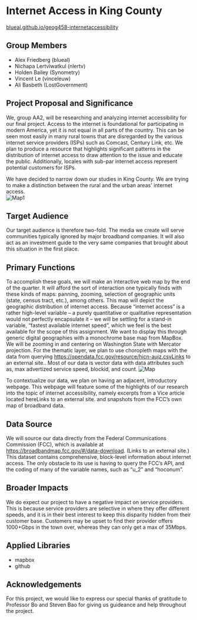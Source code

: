 # Internet Access in King County
[blueal.github.io/geog458-internetaccessibility](https://blueal.github.io/geog458-internetaccessibility/)

## Group Members
* Alex Friedberg (blueal)
* Nichapa Lertviwatkul (nlertv)
* Holden Bailey (Synometry)
* Vincent Le (vinceleuw)
* Ali Basbeth (LostGovernment)

## Project Proposal and Significance

We, group AA2, will be researching and analyzing internet accessibility for our final project. Access to the internet is foundational for participating in modern America, yet it is not equal in all parts of the country. This can be seen most easily in many rural towns that are disregarded by the various internet service providers (ISPs) such as Comcast, Century Link, etc. We plan to produce a resource that highlights significant patterns in the distribution of internet access to draw attention to the issue and educate the public. Additionally, locales with sub-par internet access represent potential customers for ISPs. 

We have decided to narrow down our studies in King County. We are trying to make a distinction between the rural and the urban areas' internet access.  
![Map1](/assets/img/provider.png)

## Target Audience

Our target audience is therefore two-fold. The media we create will serve communities typically ignored by major broadband companies. It will also act as an investment guide to the very same companies that brought about this situation in the first place.  

## Primary Functions

To accomplish these goals, we will make an interactive web map by the end of the quarter. It will afford the sort of interaction one typically finds with these kinds of maps: panning, zooming, selection of geographic units (state, census tract, etc.), among others. This map will depict the geographic distribution of internet access. Because “internet access” is a rather high-level variable – a purely quantitative or qualitative representation would not perfectly encapsulate it – we will be settling for a stand-in variable, “fastest available internet speed”, which we feel is the best available for the scope of this assignment. We want to display this through generic digital geographies with a monochrome base map from MapBox. We will be zooming in and centering on Washington State with Mercator projection. For the thematic layer, we plan to use choropleth maps with the data from querying https://opendata.fcc.gov/resource/hicn-aujz.csvLinks to an external site.. Most of our data is vector data with data attributes such as, max advertized service speed, blockid, and count. 
![Map](/assets/img/downloadspeed.png)

To contextualize our data, we plan on having an adjacent, introductory webpage. This webpage will feature some of the highlights of our research into the topic of internet accessibility, namely excerpts from a Vice article located hereLinks to an external site. and snapshots from the FCC’s own map of broadband data. 

## Data Source

We will source our data directly from the Federal Communications Commission (FCC), which is available at https://broadbandmap.fcc.gov/#/data-download. (Links to an external site.) This dataset contains comprehensive, block-level information about internet access. The only obstacle to its use is having to query the FCC’s API, and the coding of many of the variable names, such as “u_2” and “hoconum”. 

## Broader Impacts

We do expect our project to have a negative impact on service providers. This is because service providers are selective in where they offer different speeds, and it is in their best interest to keep this disparity hidden from their customer base. Customers may be upset to find their provider offers 1000+Gbps in the town over, whereas they can only get a max of 35Mbps. 

## Applied Libraries 
- mapbox
- github 

## Acknowledgements 
For this project, we would like to express our special thanks of gratitude to Professor Bo and Steven Bao for giving us guideance and help throughout the project.